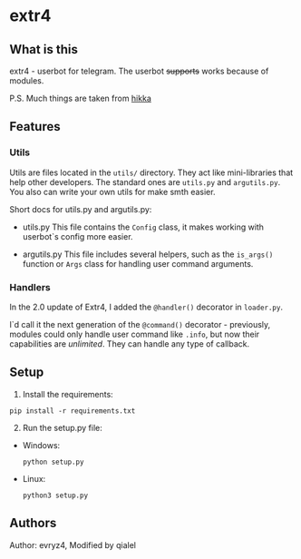 # extr4
## What is this
extr4 - userbot for telegram. The userbot ~~supports~~ works because of modules.

P.S. Much things are taken from [hikka](https://github.com/hikariatama/Hikka)

## Features
### Utils
Utils are files located in the `utils/` directory. They act like mini-libraries that help other developers. The standard ones are `utils.py` and `argutils.py`.
You also can write your own utils for make smth easier.

Short docs for utils.py and argutils.py:

- utils.py
  This file contains the `Config` class, it makes working with userbot\`s config more easier.

- argutils.py
  This file includes several helpers, such as the `is_args()` function or `Args` class for handling user command arguments.

### Handlers
In the 2.0 update of Extr4, I added the `@handler()` decorator in `loader.py`.

I\`d call it the next generation of the `@command()` decorator - previously, modules could only handle user command like `.info`, but now their capabilities are *unlimited*. They can handle any type of callback.

## Setup
1. Install the requirements:

```pip install -r requirements.txt```

2. Run the setup.py file:

 - Windows:
      

    ```python setup.py```

  - Linux:
      

    ```python3 setup.py```


## Authors
Author: evryz4, Modified by qialel